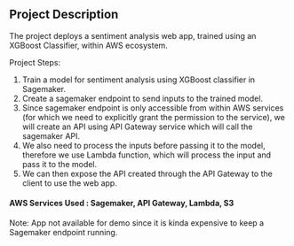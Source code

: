 
## Project Description

The project deploys a sentiment analysis web app, trained using an XGBoost Classifier, within AWS ecosystem.

Project Steps:
1. Train a model for sentiment analysis using XGBoost classifier in Sagemaker.
2. Create a sagemaker endpoint to send inputs to the trained model.
3. Since sagemaker endpoint is only accessible from within AWS services (for which we need to explicitly grant the permission to the service), we will create an API using API Gateway service which will call the sagemaker API.
4. We also need to process the inputs before passing it to the model, therefore we use Lambda function, which will process the input and pass it to the model.
5. We can then expose the API created through the API Gateway to the client to use the web app.

#### AWS Services Used : Sagemaker, API Gateway, Lambda, S3


Note: App not available for demo since it is kinda expensive to keep a Sagemaker endpoint running.
